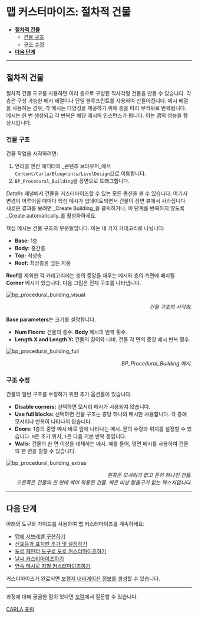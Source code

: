 # 맵 커스터마이즈: 절차적 건물

- [__절차적 건물__](#add-serial-meshes)
	- [건물 구조](#building-structure)
	- [구조 수정](#structure-modifications)
- [__다음 단계__](#next-steps)

---

## 절차적 건물

절차적 건물 도구를 사용하면 여러 층으로 구성된 직사각형 건물을 만들 수 있습니다. 각 층은 구성 가능한 메시 배열이나 단일 블루프린트를 사용하여 만들어집니다. 메시 배열을 사용하는 경우, 각 메시는 다양성을 제공하기 위해 층을 따라 무작위로 반복됩니다. 메시는 한 번 생성되고 각 반복은 해당 메시의 인스턴스가 됩니다. 이는 맵의 성능을 향상시킵니다.

### 건물 구조

건물 작업을 시작하려면:

1. 언리얼 엔진 에디터의 _콘텐츠 브라우저_에서 `Content/Carla/Blueprints/LevelDesign`으로 이동합니다.
2. `BP_Procedural_Building`을 장면으로 드래그합니다.

_Details_ 패널에서 건물을 커스터마이즈할 수 있는 모든 옵션을 볼 수 있습니다. 여기서 변경이 이루어질 때마다 핵심 메시가 업데이트되면서 건물이 장면 뷰에서 사라집니다. 새로운 결과를 보려면 _Create Building_을 클릭하거나, 이 단계를 반복하지 않도록 _Create automatically_를 활성화하세요.

핵심 메시는 건물 구조의 부분들입니다. 이는 네 가지 카테고리로 나뉩니다:

- __Base:__ 1층
- __Body:__ 중간층
- __Top:__ 최상층
- __Roof:__ 최상층을 덮는 지붕

**Roof**를 제외한 각 카테고리에는 층의 중앙을 채우는 메시와 층의 측면에 배치될 __Corner__ 메시가 있습니다. 다음 그림은 전체 구조를 나타냅니다.

![bp_procedural_building_visual](../img/map_customization/BP_Procedural_Building_Visual.jpg)
<div style="text-align: right"><i>건물 구조의 시각화.</i></div>

**Base parameters**는 크기를 설정합니다.

- __Num Floors:__ 건물의 층수. __Body__ 메시의 반복 횟수.
- __Length X and Length Y:__ 건물의 길이와 너비. 건물 각 면의 중앙 메시 반복 횟수.

![bp_procedural_building_full](../img/map_customization/BP_Procedural_Building_Full.jpg)
<div style="text-align: right"><i>BP_Procedural_Building 예시.</i></div>

### 구조 수정

건물의 일반 구조를 수정하기 위한 추가 옵션들이 있습니다.

- __Disable corners:__ 선택하면 모서리 메시가 사용되지 않습니다.
- __Use full blocks:__ 선택하면 건물 구조는 층당 하나의 메시만 사용합니다. 각 층에 모서리나 반복이 나타나지 않습니다.
- __Doors:__ 1층의 중앙 메시 바로 앞에 나타나는 메시. 문의 수량과 위치를 설정할 수 있습니다. `0`은 초기 위치, `1`은 다음 기본 반복 등입니다.
- __Walls:__ 건물의 한 면 이상을 대체하는 메시. 예를 들어, 평면 메시를 사용하여 건물의 한 면을 칠할 수 있습니다.

![bp_procedural_building_extras](../img/map_customization/BP_Procedural_Building_Extras.jpg)
<div style="text-align: right"><i>왼쪽은 모서리가 없고 문이 하나인 건물. <br> 오른쪽은 건물의 한 면에 벽이 적용된 건물. 벽은 비상 탈출구가 없는 텍스처입니다.</i></div>

---

## 다음 단계

아래의 도구와 가이드를 사용하여 맵 커스터마이즈를 계속하세요:

- [맵에 서브레벨 구현하기](tuto_M_custom_layers.md)
- [신호등과 표지판 추가 및 설정하기](tuto_M_custom_add_tl.md)
- [도로 페인터 도구로 도로 커스터마이즈하기](tuto_M_custom_road_painter.md)
- [날씨 커스터마이즈하기](tuto_M_custom_weather_landscape.md#weather-customization)
- [연속 메시로 지형 커스터마이즈하기](tuto_M_custom_weather_landscape.md#add-serial-meshes)

커스터마이즈가 완료되면 [보행자 내비게이션 정보를 생성](tuto_M_generate_pedestrian_navigation.md)할 수 있습니다.

---

과정에 대해 궁금한 점이 있다면 [포럼](https://github.com/carla-simulator/carla/discussions)에서 질문할 수 있습니다.

<div class="build-buttons">
<p>
<a href="https://github.com/carla-simulator/carla/discussions" target="_blank" class="btn btn-neutral" title="CARLA 포럼으로 이동">
CARLA 포럼</a>
</p>
</div>
